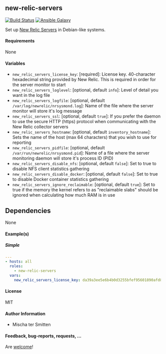 ## new-relic-servers

[![Build Status](https://travis-ci.org/Oefenweb/ansible-new-relic-servers.svg?branch=master)](https://travis-ci.org/Oefenweb/ansible-new-relic-servers)
[![Ansible Galaxy](http://img.shields.io/badge/ansible--galaxy-new--relic--servers-blue.svg)](https://galaxy.ansible.com/Oefenweb/new_relic_servers)

Set up [New Relic Servers](https://newrelic.com/server-monitoring) in Debian-like systems.

#### Requirements

None

#### Variables

* `new_relic_servers_license_key`: [required]: License key. 40-character hexadecimal string provided by New Relic. This is required in order for the server monitor to start
* `new_relic_servers_loglevel`: [optional, default `info`]: Level of detail you want in the log file
* `new_relic_servers_logfile`: [optional, default `/var/log/newrelic/nrsysmond.log`]: Name of the file where the server monitor will store it's log message
* `new_relic_servers_ssl`: [optional, default `true`]: If you prefer the daemon to use the secure HTTP (https) protocol when communicating with the New Relic collector servers
* `new_relic_servers_hostname`: [optional, default `inventory_hostname`]: Sets the name of the host (max 64 characters) that you wish to use for reporting
* `new_relic_servers_pidfile`: [optional, default `/var/run/newrelic/nrsysmond.pid`]: Name of a file where the server monitoring daemon will store it's process ID (PID)
* `new_relic_servers_disable_nfs`: [optional, default `false`]: Set to true to disable NFS client statistics gathering
* `new_relic_servers_disable_docker`: [optional, default `false`]: Set to true to disable Docker container statistics gathering
* `new_relic_servers_ignore_reclaimable`: [optional, default `true`]: Set to true if the memory the kernel refers to as "reclaimable slabs" should be ignored when calculating how much RAM is in use

## Dependencies

None

#### Example(s)

##### Simple

```yaml
---
- hosts: all
  roles:
    - new-relic-servers
  vars:
    new_relic_servers_license_key: da39a3ee5e6b4b0d3255bfef95601890afd80709
```

#### License

MIT

#### Author Information

* Mischa ter Smitten

#### Feedback, bug-reports, requests, ...

Are [welcome](https://github.com/Oefenweb/ansible-new-relic-servers/issues)!
